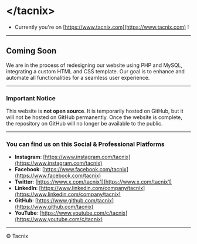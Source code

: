 # &lt;/tacnix&gt;

- Currently you're on [https://www.tacnix.com](https://www.tacnix.com) !

---

## Coming Soon

We are in the process of redesigning our website using PHP and MySQL, integrating a custom HTML and CSS template. Our goal is to enhance and automate all functionalities for a seamless user experience.

---

### Important Notice

This website is **not open source**. It is temporarily hosted on GitHub, but it will not be hosted on GitHub permanently. Once the website is complete, the repository on GitHub will no longer be available to the public.

---

### You can find us on this Social & Professional Platforms

- **Instagram**: [https://www.instagram.com/tacnix](https://www.instagram.com/tacnix)
- **Facebook**: [https://www.facebook.com/tacnix](https://www.facebook.com/tacnix)
- **Twitter**: [https://www.x.com/tacnix1](https://www.x.com/tacnix1)
- **LinkedIn**: [https://www.linkedin.com/company/tacnix](https://www.linkedin.com/company/tacnix)
- **GitHub**: [https://www.github.com/tacnix](https://www.github.com/tacnix)
- **YouTube**: [https://www.youtube.com/c/tacnix](https://www.youtube.com/c/tacnix)

---

&copy; Tacnix
